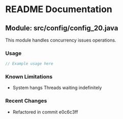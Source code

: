 # README Documentation

## Module: src/config/config_20.java

This module handles concurrency issues operations.

### Usage

```javascript
// Example usage here
```

### Known Limitations

- System hangs Threads waiting indefinitely

### Recent Changes

- Refactored in commit e0c6c3ff
